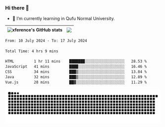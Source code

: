 ### Hi there 👋

<!--
**xference/xference** is a ✨ _special_ ✨ repository because its `README.md` (this file) appears on your GitHub profile.

Here are some ideas to get you started:

- 🔭 I’m currently working on ...

- 👯 I’m looking to collaborate on ...
- 🤔 I’m looking for help with ...
- 💬 Ask me about ...
- 📫 How to reach me: ...
- 😄 Pronouns: ...
- ⚡ Fun fact: ...
-->
- 🌱 I’m currently learning in Qufu Normal University.


| <img src="https://github-readme-stats.vercel.app/api?username=xference&show_icons=true&theme=ambient_gradient" alt="xference's GitHub stats" align="center"/> | <img src="https://github-readme-streak-stats.herokuapp.com/?user=xference"  style="zoom:100%;" align="center"/> |
| ------------------------------------------------------------ | ------------------------------------------------------------ |

<!--START_SECTION:waka-->

```txt
From: 10 July 2024 - To: 17 July 2024

Total Time: 4 hrs 9 mins

HTML         1 hr 11 mins    ███████░░░░░░░░░░░░░░░░░░   28.53 %
JavaScript   41 mins         ████░░░░░░░░░░░░░░░░░░░░░   16.46 %
CSS          34 mins         ███▒░░░░░░░░░░░░░░░░░░░░░   13.84 %
Java         32 mins         ███▒░░░░░░░░░░░░░░░░░░░░░   12.89 %
Vue.js       28 mins         ██▓░░░░░░░░░░░░░░░░░░░░░░   11.29 %
```

<!--END_SECTION:waka-->

<picture>
  <source media="(prefers-color-scheme: dark)" srcset="https://raw.githubusercontent.com/xference/xference/output/github-contribution-grid-snake-dark.svg" />
  <source media="(prefers-color-scheme: light)" srcset="https://raw.githubusercontent.com/xference/xference/output/github-contribution-grid-snake.svg" />
  <img alt="github-snake" src="https://raw.githubusercontent.com/xference/xference/output/github-contribution-grid-snake.svg" />
</picture>
